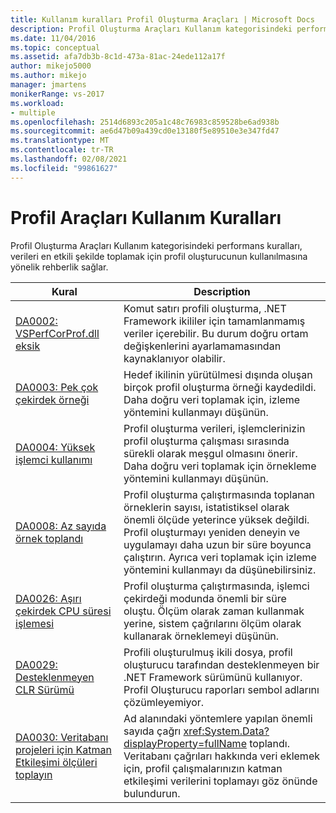 ```yaml
---
title: Kullanım kuralları Profil Oluşturma Araçları | Microsoft Docs
description: Profil Oluşturma Araçları Kullanım kategorisindeki performans kurallarının, verileri en etkili şekilde toplamak için profil oluşturucuyu kullanma kılavuzunu nasıl sağladığını öğrenin.
ms.date: 11/04/2016
ms.topic: conceptual
ms.assetid: afa7db3b-8c1d-473a-81ac-24ede112a17f
author: mikejo5000
ms.author: mikejo
manager: jmartens
monikerRange: vs-2017
ms.workload:
- multiple
ms.openlocfilehash: 2514d6893c205a1c48c76983c859528be6ad938b
ms.sourcegitcommit: ae6d47b09a439cd0e13180f5e89510e3e347fd47
ms.translationtype: MT
ms.contentlocale: tr-TR
ms.lasthandoff: 02/08/2021
ms.locfileid: "99861627"
---
```

# <a name="profiling-tools-usage-rules"></a>Profil Araçları Kullanım Kuralları
Profil Oluşturma Araçları Kullanım kategorisindeki performans kuralları, verileri en etkili şekilde toplamak için profil oluşturucunun kullanılmasına yönelik rehberlik sağlar.

| Kural | Description |
| - | - |
| [DA0002: VSPerfCorProf.dll eksik](../profiling/da0002-vsperfcorprof-dll-is-missing.md) | Komut satırı profili oluşturma, .NET Framework ikililer için tamamlanmamış veriler içerebilir. Bu durum doğru ortam değişkenlerini ayarlamamasından kaynaklanıyor olabilir. |
| [DA0003: Pek çok çekirdek örneği](../profiling/da0003-many-kernel-samples.md) | Hedef ikilinin yürütülmesi dışında oluşan birçok profil oluşturma örneği kaydedildi. Daha doğru veri toplamak için, izleme yöntemini kullanmayı düşünün. |
| [DA0004: Yüksek işlemci kullanımı](../profiling/da0004-high-processor-usage.md) | Profil oluşturma verileri, işlemclerinizin profil oluşturma çalışması sırasında sürekli olarak meşgul olmasını önerir. Daha doğru veri toplamak için örnekleme yöntemini kullanmayı düşünün. |
| [DA0008: Az sayıda örnek toplandı](../profiling/da0008-few-samples-collected.md) | Profil oluşturma çalıştırmasında toplanan örneklerin sayısı, istatistiksel olarak önemli ölçüde yeterince yüksek değildi. Profil oluşturmayı yeniden deneyin ve uygulamayı daha uzun bir süre boyunca çalıştırın. Ayrıca veri toplamak için izleme yöntemini kullanmayı da düşünebilirsiniz. |
| [DA0026: Aşırı çekirdek CPU süresi işlemesi](../profiling/da0026-excessive-kernel-cpu-time-processing.md) | Profil oluşturma çalıştırmasında, işlemci çekirdeği modunda önemli bir süre oluştu. Ölçüm olarak zaman kullanmak yerine, sistem çağrılarını ölçüm olarak kullanarak örneklemeyi düşünün. |
| [DA0029: Desteklenmeyen CLR Sürümü](../profiling/da0029-unsupported-clr-version.md) | Profili oluşturulmuş ikili dosya, profil oluşturucu tarafından desteklenmeyen bir .NET Framework sürümünü kullanıyor. Profil Oluşturucu raporları sembol adlarını çözümleyemiyor. |
| [DA0030: Veritabanı projeleri için Katman Etkileşimi ölçüleri toplayın](../profiling/da0030-gather-tier-interaction-measurements-for-database-projects.md) | Ad alanındaki yöntemlere yapılan önemli sayıda çağrı <xref:System.Data?displayProperty=fullName> toplandı. Veritabanı çağrıları hakkında veri eklemek için, profil çalışmalarınızın katman etkileşimi verilerini toplamayı göz önünde bulundurun. |
